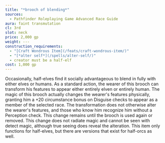 ```yaml
---
title: "*brooch of blending*"
sources:
  - Pathfinder Roleplaying Game Advanced Race Guide
aura: faint transmutation
cl: 3rd
slot: neck
price: 2,000 gp
weight: ---
construction_requirements:
  - "[Craft Wondrous Item](/feats/craft-wondrous-item/)"
  - "[*alter self*](/spells/alter-self/)"
  - creator must be a half-elf
cost: 1,000 gp
---
```


Occasionally, half-elves find it socially advantageous to blend in fully with either elves or humans. As a standard action, the wearer of this brooch can transform his features to appear either entirely elven or entirely human. The magic of this brooch actually changes the wearer's features physically, granting him a +20 circumstance bonus on Disguise checks to appear as a member of the selected race. The transformation does not otherwise alter the wearer's features, and those who know him recognize him without a Perception check. This change remains until the brooch is used again or removed. This change does not radiate magic and cannot be seen with detect magic, although true seeing does reveal the alteration. This item only functions for half-elves, but there are versions that exist for half-orcs as well.

